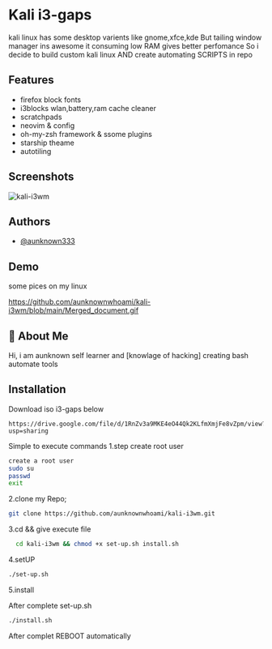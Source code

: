 
# Kali i3-gaps

kali linux has some desktop varients like gnome,xfce,kde But tailing window manager ins awesome it consuming low RAM gives better perfomance So i decide to build custom kali linux 
AND create automating SCRIPTS in repo


## Features

- firefox block fonts
- i3blocks wlan,battery,ram cache cleaner
- scratchpads
- neovim & config
- oh-my-zsh framework & ssome plugins
- starship theame
- autotiling


## Screenshots

![kali-i3wm](https://github.com/aunknownwhoami/kali-i3wm/tree/main/screenshorts)


## Authors

- [@aunknown333](https://github.com/aunknownwhoami)


## Demo

some pices on my linux 

https://github.com/aunknownwhoami/kali-i3wm/blob/main/Merged_document.gif
## 🚀 About Me
Hi, i am aunknown self learner and [knowlage of hacking] creating bash automate tools


## Installation

Download iso i3-gaps below
```
https://drive.google.com/file/d/1RnZv3a9MKE4eO44Qk2KLfmXmjFe8vZpm/view?usp=sharing
```

Simple to execute commands 
1.step create root user
```bash
create a root user
sudo su 
passwd
exit

```
2.clone my Repo;
```bash
git clone https://github.com/aunknownwhoami/kali-i3wm.git
```
3.cd && give execute file
```bash
  cd kali-i3wm && chmod +x set-up.sh install.sh 
```
4.setUP
```bash
./set-up.sh
```
5.install

After complete set-up.sh 
```bash
./install.sh
```
After complet REBOOT automatically
